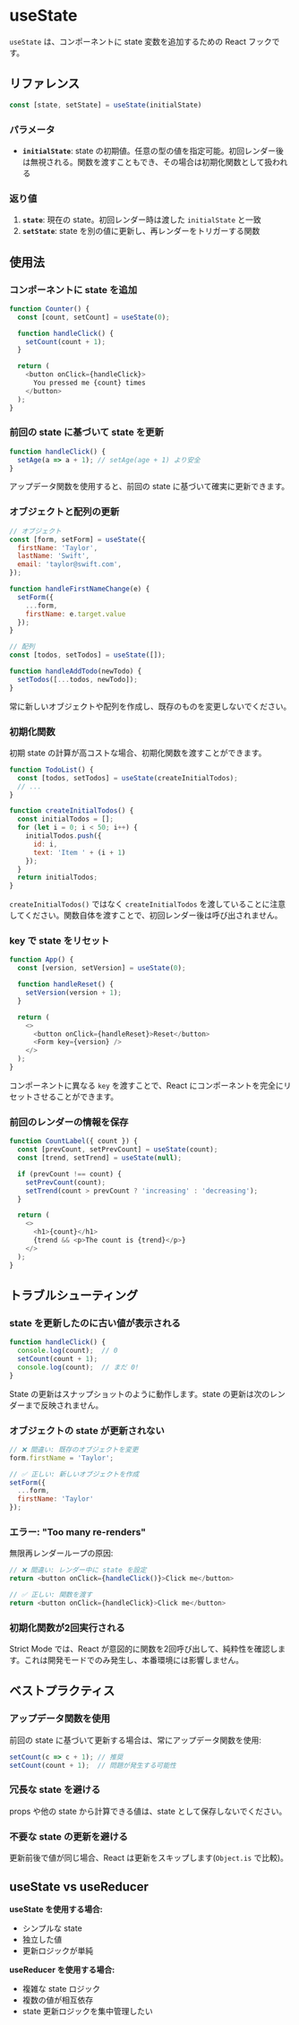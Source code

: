 # useState

`useState` は、コンポーネントに state 変数を追加するための React フックです。

## リファレンス

```javascript
const [state, setState] = useState(initialState)
```

### パラメータ

- **`initialState`**: state の初期値。任意の型の値を指定可能。初回レンダー後は無視される。関数を渡すこともでき、その場合は初期化関数として扱われる

### 返り値

1. **`state`**: 現在の state。初回レンダー時は渡した `initialState` と一致
2. **`setState`**: state を別の値に更新し、再レンダーをトリガーする関数

## 使用法

### コンポーネントに state を追加

```javascript
function Counter() {
  const [count, setCount] = useState(0);

  function handleClick() {
    setCount(count + 1);
  }

  return (
    <button onClick={handleClick}>
      You pressed me {count} times
    </button>
  );
}
```

### 前回の state に基づいて state を更新

```javascript
function handleClick() {
  setAge(a => a + 1); // setAge(age + 1) より安全
}
```

アップデータ関数を使用すると、前回の state に基づいて確実に更新できます。

### オブジェクトと配列の更新

```javascript
// オブジェクト
const [form, setForm] = useState({
  firstName: 'Taylor',
  lastName: 'Swift',
  email: 'taylor@swift.com',
});

function handleFirstNameChange(e) {
  setForm({
    ...form,
    firstName: e.target.value
  });
}

// 配列
const [todos, setTodos] = useState([]);

function handleAddTodo(newTodo) {
  setTodos([...todos, newTodo]);
}
```

常に新しいオブジェクトや配列を作成し、既存のものを変更しないでください。

### 初期化関数

初期 state の計算が高コストな場合、初期化関数を渡すことができます。

```javascript
function TodoList() {
  const [todos, setTodos] = useState(createInitialTodos);
  // ...
}

function createInitialTodos() {
  const initialTodos = [];
  for (let i = 0; i < 50; i++) {
    initialTodos.push({
      id: i,
      text: 'Item ' + (i + 1)
    });
  }
  return initialTodos;
}
```

`createInitialTodos()` ではなく `createInitialTodos` を渡していることに注意してください。関数自体を渡すことで、初回レンダー後は呼び出されません。

### key で state をリセット

```javascript
function App() {
  const [version, setVersion] = useState(0);

  function handleReset() {
    setVersion(version + 1);
  }

  return (
    <>
      <button onClick={handleReset}>Reset</button>
      <Form key={version} />
    </>
  );
}
```

コンポーネントに異なる `key` を渡すことで、React にコンポーネントを完全にリセットさせることができます。

### 前回のレンダーの情報を保存

```javascript
function CountLabel({ count }) {
  const [prevCount, setPrevCount] = useState(count);
  const [trend, setTrend] = useState(null);

  if (prevCount !== count) {
    setPrevCount(count);
    setTrend(count > prevCount ? 'increasing' : 'decreasing');
  }

  return (
    <>
      <h1>{count}</h1>
      {trend && <p>The count is {trend}</p>}
    </>
  );
}
```

## トラブルシューティング

### state を更新したのに古い値が表示される

```javascript
function handleClick() {
  console.log(count);  // 0
  setCount(count + 1);
  console.log(count);  // まだ 0!
}
```

State の更新はスナップショットのように動作します。state の更新は次のレンダーまで反映されません。

### オブジェクトの state が更新されない

```javascript
// ❌ 間違い: 既存のオブジェクトを変更
form.firstName = 'Taylor';

// ✅ 正しい: 新しいオブジェクトを作成
setForm({
  ...form,
  firstName: 'Taylor'
});
```

### エラー: "Too many re-renders"

無限再レンダーループの原因:

```javascript
// ❌ 間違い: レンダー中に state を設定
return <button onClick={handleClick()}>Click me</button>

// ✅ 正しい: 関数を渡す
return <button onClick={handleClick}>Click me</button>
```

### 初期化関数が2回実行される

Strict Mode では、React が意図的に関数を2回呼び出して、純粋性を確認します。これは開発モードでのみ発生し、本番環境には影響しません。

## ベストプラクティス

### アップデータ関数を使用

前回の state に基づいて更新する場合は、常にアップデータ関数を使用:

```javascript
setCount(c => c + 1); // 推奨
setCount(count + 1);  // 問題が発生する可能性
```

### 冗長な state を避ける

props や他の state から計算できる値は、state として保存しないでください。

### 不要な state の更新を避ける

更新前後で値が同じ場合、React は更新をスキップします(`Object.is` で比較)。

## useState vs useReducer

**useState を使用する場合:**
- シンプルな state
- 独立した値
- 更新ロジックが単純

**useReducer を使用する場合:**
- 複雑な state ロジック
- 複数の値が相互依存
- state 更新ロジックを集中管理したい
